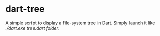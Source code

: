 dart-tree
=========

A simple script to display a file-system tree in Dart. Simply launch it like <i>./dart.exe tree.dart folder</i>.
